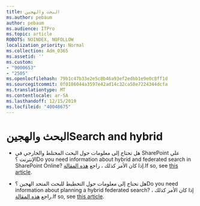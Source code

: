 ```yaml
---
title: البحث والهجين
ms.author: pebaum
author: pebaum
ms.audience: ITPro
ms.topic: article
ROBOTS: NOINDEX, NOFOLLOW
localization_priority: Normal
ms.collection: Adm_O365
ms.assetid: ''
ms.custom:
- "9000653"
- "2505"
ms.openlocfilehash: 79b1c47b33e2e5c8b46a93ef2edbb1e9e0c8ff1d
ms.sourcegitcommit: 0f0186044a3597e42ad14c32ca58e7224344dcfa
ms.translationtype: MT
ms.contentlocale: ar-SA
ms.lasthandoff: 12/15/2019
ms.locfileid: "40048675"
---
```

# <a name="search-and-hybrid"></a><span data-ttu-id="29761-102">البحث والهجين</span><span class="sxs-lookup"><span data-stu-id="29761-102">Search and hybrid</span></span>

- <span data-ttu-id="29761-103">هل تحتاج إلى معلومات حول البحث المختلط والخارجي في SharePoint علي الإنترنت ؟</span><span class="sxs-lookup"><span data-stu-id="29761-103">Do you need information about hybrid and federated search in SharePoint Online?</span></span> <span data-ttu-id="29761-104">إذا كان الأمر كذلك ، راجع [هذه المقالة](https://docs.microsoft.com/sharepoint/hybrid/hybrid-search-in-sharepoint).</span><span class="sxs-lookup"><span data-stu-id="29761-104">If so, see [this article](https://docs.microsoft.com/sharepoint/hybrid/hybrid-search-in-sharepoint).</span></span>

- <span data-ttu-id="29761-105">هل تحتاج إلى معلومات حول التخطيط للبحث المتحد الهجين ؟</span><span class="sxs-lookup"><span data-stu-id="29761-105">Do you need information about planning a hybrid federated search?</span></span>  <span data-ttu-id="29761-106">إذا كان الأمر كذلك ، راجع [هذه المقالة](https://docs.microsoft.com/sharepoint/hybrid/plan-hybrid-federated-search).</span><span class="sxs-lookup"><span data-stu-id="29761-106">If so, see [this article](https://docs.microsoft.com/sharepoint/hybrid/plan-hybrid-federated-search).</span></span>



